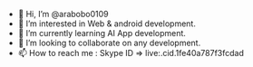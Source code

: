- 👋 Hi, I’m @arabobo0109
- 👀 I’m interested in Web & android development.
- 🌱 I’m currently learning AI App development.
- 💞️ I’m looking to collaborate on any development.
- 📫 How to reach me : Skype ID => live:.cid.1fe40a787f3fcdad

<!---
arabobo0109/arabobo0109 is a ✨ special ✨ repository because its `README.md` (this file) appears on your GitHub profile.
You can click the Preview link to take a look at your changes.
--->
